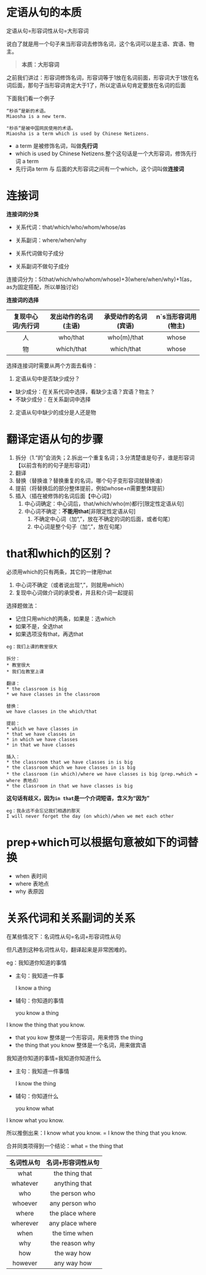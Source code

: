 # 定语从句的本质
定语从句=形容词性从句=大形容词

说白了就是用一个句子来当形容词去修饰名词，这个名词可以是主语、宾语、物主。

> **本质：大形容词**

之前我们讲过：形容词修饰名词，形容词等于1放在名词前面，形容词大于1放在名词后面，那句子当形容词肯定大于1了，所以定语从句肯定要放在名词的后面


下面我们看一个例子

```
“秒杀”是新的术语。
Miaosha is a new term.

"秒杀“是被中国网民使用的术语。
Miaosha is a term which is used by Chinese Netizens.
```
* a term 是被修饰名词，叫做**先行词**
* which is used by Chinese Netizens.整个这句话是一个大形容词，修饰先行词 a term
* 先行词a term 与 后面的大形容词之间有一个which，这个词叫做**连接词**


# 连接词

**连接词的分类**

* 关系代词：that/which/who/whom/whose/as
* 关系副词：where/when/why

* 关系代词做句子成分
* 关系副词不做句子成分

连接词分为：5(that/which/who/whom/whose)+3(where/when/why)+1(as，as为固定搭配，所以单独讨论)

**连接词的选择**

复现中心词/先行词|发出动作的名词(主语)|承受动作的名词(宾语)|n`s当形容词用(物主)
:---:|:---:|:---:|:---:
人|who/that|who(m)/that|whose
物|which/that|which/that|whose

选择连接词时需要从两个方面去看待：
1. 定语从句中是否缺少成分？
  
  * 缺少成分：在关系代词中选择，看缺少主语？宾语？物主？
  * 不缺少成分：在关系副词中选择
2. 定语从句中缺少的成分是人还是物

# 翻译定语从句的步骤
1. 拆分（1.“的”会消失；2.拆出一个重复名词；3.分清楚谁是句子，谁是形容词【以前含有的的句子是形容词】）
2. 翻译
3. 替换（替换谁？替换重复的名词，哪个句子变形容词就替换谁）
4. 提前（将替换后的部分整体提前，例如whose+n需要整体提前）
5. 插入（插在被修饰的名词后面【中心词】）
   1. 中心词确定：中心词后，that/which/who(m)都行[限定性定语从句]
   2. 中心词不确定：**不能用that**[非限定性定语从句]
      1. 不确定中心词（加“,”，放在不确定的词的后面，或者句尾）
      2. 中心词是整个句子（加“,”，放在句尾）

# that和which的区别？

必须用which的只有两条，其它的一律用that
1. 中心词不确定（或者说出现“,”，则就用which）
2. 复现中心词做介词的承受者，并且和介词一起提前

选择题做法：
* 记住只用which的两条，如果是：选which
* 如果不是，全选that
* 如果选项没有that，再选that

```
eg：我们上课的教室很大

拆分：
* 教室很大
* 我们在教室上课

翻译：
* the classroom is big
* we have classes in the classroom

替换：
we have classes in the which/that

提前：
* which we have classes in
* that we have classes in
* in which we have classes
* in that we have classes

插入：
* the classroom that we have classes in is big
* the classroom which we have classes in is big
* the classroom (in which)/where we have classes is big（prep.+which = where 表地点）
* the classroom in that we have classes is big
```

**这句话有歧义，因为`in that`是一个介词短语，含义为“因为”**

```
eg：我永远不会忘记我们相遇的那天
I will never forget the day (on which)/when we met each other
```

# prep+which可以根据句意被如下的词替换
* when 表时间
* where 表地点
* why 表原因

# 关系代词和关系副词的关系

在某些情况下：名词性从句=名词+形容词性从句

但凡遇到这种名词性从句，翻译起来是非常困难的。

eg：我知道你知道的事情
* 主句：我知道一件事
  
  I know a thing
* 辅句：你知道的事情
  
  you know a thing

I know the thing that you know.
* that you kow 整体是一个形容词，用来修饰 the thing
* the thing that you know 整体是一个名词，用来做宾语

我知道你知道的事情=我知道你知道什么
* 主句：我知道一件事情

  I know the thing
* 辅句：你知道什么
  
  you know what

I know what you know.

所以推倒出来：I know what you know. = I know the thing that you know.

合并同类项得到一个结论：what = the thing that

名词性从句|名词+形容词性从句
:---:|:---:
what|the thing that
whatever|anything that
who|the person who
whoever|any person who
where|the place where
wherever|any place where
when|the time when
why|the reason why
how|the way how
however|any way how